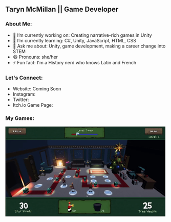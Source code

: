 
## Taryn McMillan || Game Developer

### About Me:

- 🔭 I’m currently working on: Creating narrative-rich games in Unity
- 🌱 I’m currently learning: C#, Unity, JavaScript, HTML, CSS
- 💬 Ask me about: Unity, game development, making a career change into STEM
- 😄 Pronouns: she/her
- ⚡ Fun fact: I'm a History nerd who knows Latin and French

### Let's Connect:

- Website: Coming Soon
- Instagram:
- Twitter:
- Itch.io Game Page:

### My Games:

<img src= "https://github.com/TarynMcMillan/TarynMcMillan/blob/main/giphy.gif" width="500">


